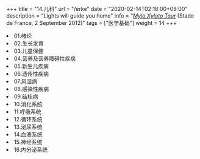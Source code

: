 +++
title = "14.儿科"
url = "/erke"
date = "2020-02-14T02:16:00+08:00"
description = "Lights will guide you home"
info = "[*Mylo Xyloto Tour*](https://timeline.coldplay.com/show/stade-de-france/) (Stade de France, 2 September 2012)"
tags = ["医学基础"]
weight = 14
+++

<li value="01.绪论.mp4" title = "01.绪论">01.绪论</li>
<li value="02.生长发育.mp4" title = "02.生长发育">02.生长发育</li>
<li value="03.儿童保健.mp4" title = "03.儿童保健">03.儿童保健</li>
<li value="04.营养及营养障碍性疾病.mp4" title = "04.营养及营养障碍性疾病">04.营养及营养障碍性疾病</li>
<li value="05.新生儿疾病.mp4" title = "05.新生儿疾病">05.新生儿疾病</li>
<li value="06.遗传性疾病.mp4" title = "06.遗传性疾病">06.遗传性疾病</li>
<li value="07.风湿病.mp4" title = "07.风湿病">07.风湿病</li>
<li value="08.感染性疾病.mp4" title = "08.感染性疾病">08.感染性疾病</li>
<li value="09.结核病.mp4" title = "09.结核病">09.结核病</li>
<li value="10.消化系统.mp4" title = "10.消化系统">10.消化系统</li>
<li value="11.呼吸系统.mp4" title = "11.呼吸系统">11.呼吸系统</li>
<li value="12.循环系统.mp4" title = "12.循环系统">12.循环系统</li>
<li value="13.泌尿系统.mp4" title = "13.泌尿系统">13.泌尿系统</li>
<li value="14.血液系统.mp4" title = "14.血液系统">14.血液系统</li>
<li value="15.神经系统.mp4" title = "15.神经系统">15.神经系统</li>
<li value="16.内分泌系统.mp4" title = "16.内分泌系统">16.内分泌系统</li>